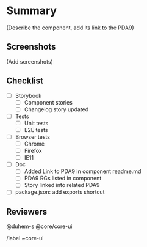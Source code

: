 # Summary

(Describe the component, add its link to the PDA9)

## Screenshots

(Add screenshots)

## Checklist

- [ ] Storybook
  - [ ] Component stories
  - [ ] Changelog story updated
- [ ] Tests
  - [ ] Unit tests
  - [ ] E2E tests
- [ ] Browser tests
  - [ ] Chrome
  - [ ] Firefox
  - [ ] IE11
- [ ] Doc
  - [ ] Added Link to PDA9 in component readme.md
  - [ ] PDA9 RGs listed in component
  - [ ] Story linked into related PDA9
- [ ] package.json: add exports shortcut 

## Reviewers

@duhem-s @core/core-ui

/label ~core-ui
